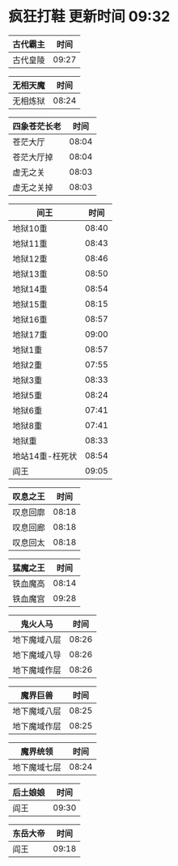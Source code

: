 # 疯狂打鞋 更新时间 09:32

| 古代霸主   | 时间    |
|--------|-------|
| 古代皇陵 | 09:27 |

| 无相天魔   | 时间    |
|--------|-------|
| 无相炼狱 | 08:24 |

| 四象苍茫长老   | 时间    |
|--------|-------|
| 苍茫大厅 | 08:04 |
| 苍茫大厅掉 | 08:04 |
| 虚无之关 | 08:03 |
| 虚无之关掉 | 08:03 |

| 间王   | 时间    |
|--------|-------|
| 地狱10重 | 08:40 |
| 地狱11重 | 08:43 |
| 地狱12重 | 08:46 |
| 地狱13重 | 08:50 |
| 地狱14重 | 08:54 |
| 地狱15重 | 08:15 |
| 地狱16重 | 08:57 |
| 地狱17重 | 09:00 |
| 地狱1重 | 08:57 |
| 地狱2重 | 07:55 |
| 地狱3重 | 08:33 |
| 地狱5重 | 08:24 |
| 地狱6重 | 07:41 |
| 地狱8重 | 07:41 |
| 地狱重 | 08:33 |
| 地站14重-枉死状 | 08:54 |
| 阎王 | 09:05 |

| 叹息之王   | 时间    |
|--------|-------|
| 叹息回廓 | 08:18 |
| 叹息回廊 | 08:18 |
| 叹息回太 | 08:18 |

| 猛魔之王   | 时间    |
|--------|-------|
| 铁血魔高 | 08:14 |
| 铁血魔宫 | 09:28 |

| 鬼火人马   | 时间    |
|--------|-------|
| 地下魔域八层 | 08:26 |
| 地下魔域八导 | 08:26 |
| 地下魔域作层 | 08:26 |

| 魔界巨兽   | 时间    |
|--------|-------|
| 地下魔域八层 | 08:25 |
| 地下魔域作层 | 08:25 |

| 魔界统领   | 时间    |
|--------|-------|
| 地下魔域七层 | 08:24 |

| 后土娘娘   | 时间    |
|--------|-------|
| 阎王 | 09:30 |

| 东岳大帝   | 时间    |
|--------|-------|
| 阎王 | 09:18 |
